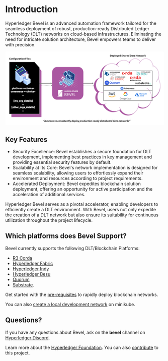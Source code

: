 # Introduction

Hyperledger Bevel is an advanced automation framework tailored for the seamless deployment of robust, production-ready Distributed Ledger Technology (DLT) networks on cloud-based infrastructures. Eliminating the need for intricate solution architecture, Bevel empowers teams to deliver with precision.

![](./_static/bevel-overview.png)

## Key Features

  * Security Excellence: Bevel establishes a secure foundation for DLT development, implementing best practices in key management and providing essential security features by default.
  * Scalability at Its Core: Bevel's network implementation is designed for seamless scalability, allowing users to effortlessly expand their environment and resources according to project requirements.
  * Accelerated Deployment: Bevel expedites blockchain solution deployment, offering an opportunity for active participation and the acceleration of additional services.

Hyperledger Bevel serves as a pivotal accelerator, enabling developers to efficiently create a DLT environment. With Bevel, users not only expedite the creation of a DLT network but also ensure its suitability for continuous utilization throughout the project lifecycle.

## Which platforms does Bevel Support?

Bevel currently supports the following DLT/Blockchain Platforms:

  * [R3 Corda](https://docs.corda.net/)
  * [Hyperledger Fabric](https://hyperledger-fabric.readthedocs.io)
  * [Hyperledger Indy](https://hyperledger-indy.readthedocs.io/en/latest/)
  * [Hyperledger Besu]( https://besu.hyperledger.org/en/stable/)
  * [Quorum]( https://www.goquorum.com/)
  * [Substrate](https://www.parity.io/technologies/substrate/).

Get started with the [pre-requisites](./getting-started/prerequisites.md) to rapidly deploy blockchain networks.

You can also [create a local development network](tutorials/bevel-minikube-setup.md) on minikube.

## Questions?

If you have any questions about Bevel, ask on the **bevel** channel on
[Hyperledger Discord](https://discord.gg/hyperledger).

Learn more about the [Hyperledger Foundation](https://www.hyperledger.org/about). You can also [contribute](contributing/how-to-contribute.md) to this project.
